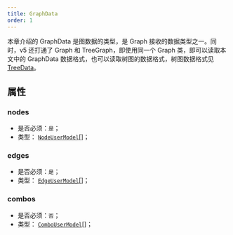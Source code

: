```yaml
---
title: GraphData
order: 1
---
```


本章介绍的 GraphData 是图数据的类型，是 Graph 接收的数据类型之一。同时，v5 还打通了 Graph 和 TreeGraph，即使用同一个 Graph 类，即可以读取本文中的 GraphData 数据格式，也可以读取树图的数据格式，树图数据格式见 [TreeData](./TreeData.zh.md)。

## 属性

### nodes

- 是否必须：`是`；
- 类型： [`NodeUserModel`](./NodeUserModel.zh.md)[]；

### edges

- 是否必须：`是`；
- 类型： [`EdgeUserModel`](./EdgeUserModel.zh.md)[]；

### combos

- 是否必须：`否`；
- 类型： [`ComboUserModel`](./ComboUserModel.zh.md)[]；
